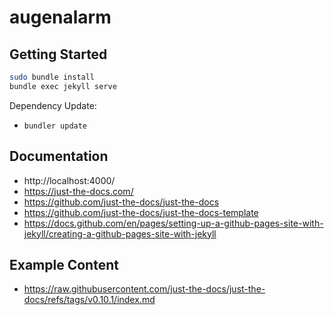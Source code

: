 # augenalarm

## Getting Started

```bash
sudo bundle install
bundle exec jekyll serve
```

Dependency Update:

- `bundler update`

## Documentation

- http://localhost:4000/
- https://just-the-docs.com/
- https://github.com/just-the-docs/just-the-docs
- https://github.com/just-the-docs/just-the-docs-template
- https://docs.github.com/en/pages/setting-up-a-github-pages-site-with-jekyll/creating-a-github-pages-site-with-jekyll

## Example Content

- https://raw.githubusercontent.com/just-the-docs/just-the-docs/refs/tags/v0.10.1/index.md
